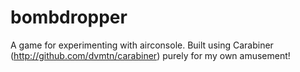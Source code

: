 # bombdropper
A game for experimenting with airconsole.
Built using Carabiner (http://github.com/dvmtn/carabiner) purely for my own amusement!
